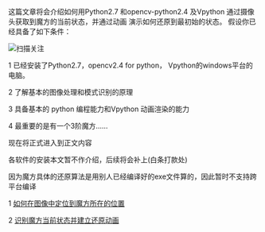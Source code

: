 这篇文章将会介绍如何用Python2.7 和opencv-python2.4 及Vpython 通过摄像头获取到魔方的当前状态，并通过动画 演示如何还原到最初始的状态。 假设你已经具备了如下条件：

 ![扫描关注](https://siyaofa.github.io/pic/FQR4.jpg)

1 已经安装了Python2.7，opencv2.4 for python， Vpython的windows平台的电脑。

2 了解基本的图像处理和模式识别的原理

3 具备基本的 python 编程能力和Vpython 动画渲染的能力

4 最重要的是有一个3阶魔方…… 

现在将正式进入到正文内容

各软件的安装本文暂不作介绍，后续将会补上(白条打款处)

因为魔方具体的还原算法是用别人已经编译好的exe文件算的，因此暂时不支持跨平台编译

1 [如何在图像中定位到魔方所在的位置](https://siyaofa.github.io/md/训练cascade分类器)

2 [识别魔方当前状态并建立还原动画](https://siyaofa.github.io/md/move)

